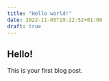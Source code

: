 ```yaml
---
title: "Hello world!"
date: 2022-11-05T19:22:52+01:00
draft: true
---
```


## Hello!

This is your first blog post.